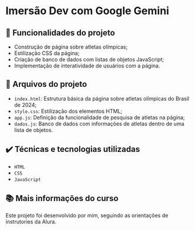 # Imersão Dev com Google Gemini

## 🔨 Funcionalidades do projeto

- Construção de página sobre atletas olímpicas;
- Estilização CSS da página;
- Criação de banco de dados com listas de objetos JavaScript;
- Implementação de interatividade de usuários com a página.

## 📂 Arquivos do projeto

- `index.html`: Estrutura básica da página sobre atletas olímpicas do Brasil de 2024;
- `style.css`: Estilização dos elementos HTML;
- `app.js`: Definição da funcionalidade de pesquisa de atletas na página;
- `dados.js`: Banco de dados com informações de atletas dentro de uma lista de objetos.

## ✔️ Técnicas e tecnologias utilizadas

- `HTML`
- `CSS`
- `JavaScript`

## 📚 Mais informações do curso

Este projeto foi desenvolvido por mim, seguindo as orientações de instrutories da Alura.
